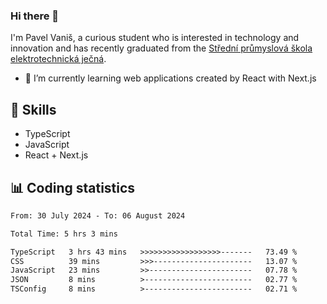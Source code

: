 ### Hi there 👋
I'm Pavel Vaniš, a curious student who is interested in technology and innovation and has recently graduated from the  [Střední průmyslová škola elektrotechnická ječná](https://www.spsejecna.cz/).

- 🌱 I’m currently learning web applications created by React with Next.js

## 🧠 Skills
- TypeScript
- JavaScript
- React + Next.js


## 📊 Coding statistics
<!--START_SECTION:waka-->

```txt
From: 30 July 2024 - To: 06 August 2024

Total Time: 5 hrs 3 mins

TypeScript   3 hrs 43 mins   >>>>>>>>>>>>>>>>>>-------   73.49 %
CSS          39 mins         >>>----------------------   13.07 %
JavaScript   23 mins         >>-----------------------   07.78 %
JSON         8 mins          >------------------------   02.77 %
TSConfig     8 mins          >------------------------   02.71 %
```

<!--END_SECTION:waka-->
